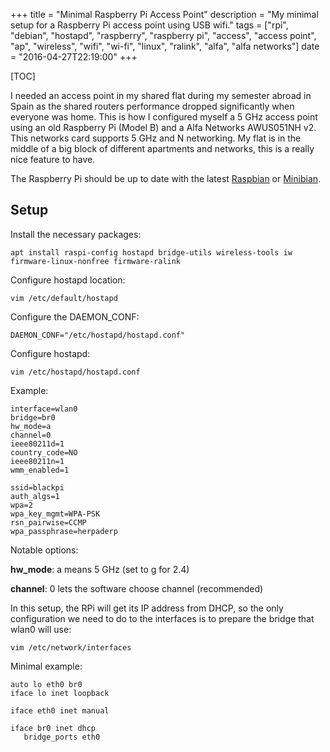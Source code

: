 +++
title = "Minimal Raspberry Pi Access Point"
description = "My minimal setup for a Raspberry Pi access point using USB wifi."
tags = ["rpi", "debian", "hostapd", "raspberry", "raspberry pi", "access", "access point", "ap", "wireless", "wifi", "wi-fi", "linux", "ralink", "alfa", "alfa networks"]
date = "2016-04-27T22:19:00"
+++

[TOC]

I needed an access point in my shared flat during my semester abroad in Spain as the shared routers performance dropped significantly when everyone was home. This is how I configured myself a 5 GHz access point using an old Raspberry Pi (Model B) and a Alfa Networks AWUS051NH v2. This networks card supports 5 GHz and N networking. My flat is in the middle of a big block of different apartments and networks, this is a really nice feature to have.

The Raspberry Pi should be up to date with the latest [Raspbian](https://www.raspbian.org) or [Minibian](https://minibianpi.wordpress.com).

## Setup

Install the necessary packages:

    apt install raspi-config hostapd bridge-utils wireless-tools iw firmware-linux-nonfree firmware-ralink

Configure hostapd location:

    vim /etc/default/hostapd

Configure the DAEMON_CONF:

    DAEMON_CONF="/etc/hostapd/hostapd.conf"

Configure hostapd:

    vim /etc/hostapd/hostapd.conf

Example:

    interface=wlan0
    bridge=br0
    hw_mode=a
    channel=0
    ieee80211d=1
    country_code=NO
    ieee80211n=1
    wmm_enabled=1

    ssid=blackpi
    auth_algs=1
    wpa=2
    wpa_key_mgmt=WPA-PSK
    rsn_pairwise=CCMP
    wpa_passphrase=herpaderp

Notable options:

**hw_mode**: a means 5 GHz (set to g for 2.4)

**channel**: 0 lets the software choose channel (recommended)

In this setup, the RPi will get its IP address from DHCP, so the only configuration we need to do to the interfaces is to prepare the bridge that wlan0 will use:

    vim /etc/network/interfaces

Minimal example:

    auto lo eth0 br0
    iface lo inet loopback

    iface eth0 inet manual

    iface br0 inet dhcp
       bridge_ports eth0
